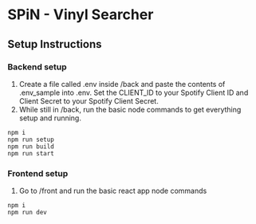 # SPiN - Vinyl Searcher

## Setup Instructions
### Backend setup
1. Create a file called .env inside /back and paste the contents of .env_sample into .env. Set the CLIENT_ID to your Spotify Client ID and Client Secret to your Spotify Client Secret.
2. While still in /back, run the basic node commands to get everything setup and running.
```
npm i
npm run setup
npm run build
npm run start
```

### Frontend setup
1. Go to /front and run the basic react app node commands
```
npm i
npm run dev
```
